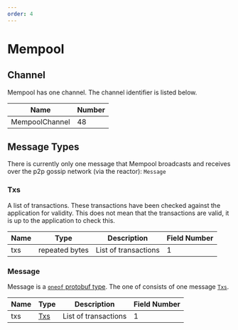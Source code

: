 ```yaml
---
order: 4
---
```

# Mempool

## Channel

Mempool has one channel. The channel identifier is listed below.

| Name           | Number |
|----------------|--------|
| MempoolChannel | 48     |

## Message Types

There is currently only one message that Mempool broadcasts and receives over
the p2p gossip network (via the reactor): `Message`

### Txs

A list of transactions. These transactions have been checked against the application for validity. This does not mean that the transactions are valid, it is up to the application to check this.

| Name | Type           | Description          | Field Number |
|------|----------------|----------------------|--------------|
| txs  | repeated bytes | List of transactions | 1            |

### Message

Message is a [`oneof` protobuf type](https://developers.google.com/protocol-buffers/docs/proto#oneof). The one of consists of one message [`Txs`](#txs).

| Name | Type        | Description           | Field Number |
|------|-------------|-----------------------|--------------|
| txs  | [Txs](#txs) | List of transactions | 1            |
